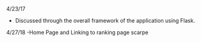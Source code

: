 4/23/17 

- Discussed through the overall framework of the application using Flask. 

4/27/18
-Home Page and Linking to ranking page scarpe 
